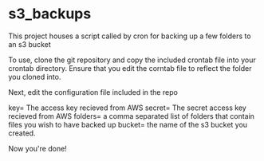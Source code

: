 # s3_backups
This project houses a script called by cron for backing up a few folders to an s3 bucket


To use, clone the git repository and copy the included crontab file into your crontab directory. Ensure that you edit the corntab file to reflect the folder you cloned into.

Next, edit the configuration file included in the repo

key= The access key recieved from AWS
secret= The secret access key recieved from AWS
folders= a comma separated list of folders that contain files you wish to have backed up
bucket=  the name of the s3 bucket you created.

Now you're done!
